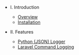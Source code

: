 - I. Introduction
    - [Overview](README.md)
    - [Installation](installation.md)

- II. Features
    - [Python (JSON) Logger](python-logger.md)
    - [Laravel Command Logging](laravel-command-logging.md)
